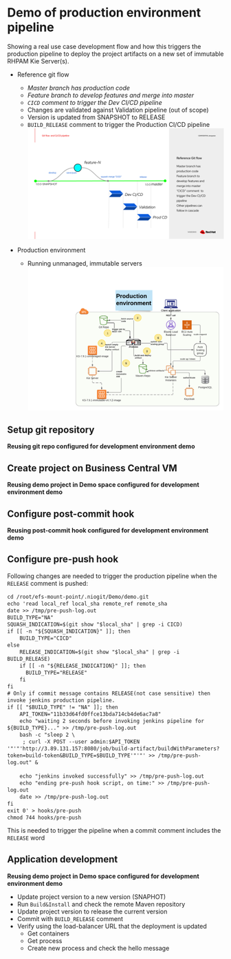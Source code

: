 # Demo of production environment pipeline
Showing a real use case development flow and how this triggers the production pipeline to deploy the project artifacts
on a new set of immutable RHPAM Kie Server(s).

* Reference git flow
  * _Master branch has production code_
  * _Feature branch to develop features and merge into master_
  * _`CICD` comment  to trigger the Dev CI/CD pipeline_
  * Changes are validated against Validation pipeline (out of scope)
  * Version is updated from SNAPSHOT to RELEASE
  * `BUILD_RELEASE` comment to trigger the Production CI/CD pipeline
![](../demo-dev-env/gitflow.png)

* Production environment
  * Running unmanaged, immutable servers
![](../demo-dev-env/prod.png)


## Setup git repository
**Reusing git repo configured for development environment demo**

## Create project on Business Central VM
**Reusing demo project in Demo space configured for development environment demo**

## Configure post-commit hook
**Reusing post-commit hook configured for development environment demo**

## Configure pre-push hook
Following changes are needed to trigger the production pipeline when the `RELEASE` comment is pushed: 
```shell
cd /root/efs-mount-point/.niogit/Demo/demo.git
echo 'read local_ref local_sha remote_ref remote_sha
date >> /tmp/pre-push-log.out
BUILD_TYPE="NA"
SQUASH_INDICATION=$(git show "$local_sha" | grep -i CICD)
if [[ -n "${SQUASH_INDICATION}" ]]; then
    BUILD_TYPE="CICD"
else
    RELEASE_INDICATION=$(git show "$local_sha" | grep -i BUILD_RELEASE)
    if [[ -n "${RELEASE_INDICATION}" ]]; then
      BUILD_TYPE="RELEASE"
    fi
fi
# Only if commit message contains RELEASE(not case sensitive) then invoke jenkins production pipeline.
if [[ "$BUILD_TYPE" != "NA" ]]; then
    API_TOKEN="11b33d64fd0ffce13bda714cb4de6ac7a8"
    echo "waiting 2 seconds before invoking jenkins pipeline for ${BUILD_TYPE}..." >> /tmp/pre-push-log.out
    bash -c "sleep 2 \
     ; curl -X POST --user admin:$API_TOKEN '"'"'http://3.89.131.157:8080/job/build-artifact/buildWithParameters?token=build-token&BUILD_TYPE=$BUILD_TYPE'"'"' >> /tmp/pre-push-log.out" &

    echo "jenkins invoked successfully" >> /tmp/pre-push-log.out
    echo "ending pre-push hook script, on time:" >> /tmp/pre-push-log.out
    date >> /tmp/pre-push-log.out
fi
exit 0' > hooks/pre-push
chmod 744 hooks/pre-push
```
This is needed to trigger the pipeline when a commit comment includes the `RELEASE` word

## Application development
**Reusing demo project in Demo space configured for development environment demo**
* Update project version to a new version (SNAPHOT)
* Run `Build&Install` and check the remote Maven repository
* Update project version to release the current version
* Commit with `BUILD_RELEASE` comment
* Verify using the load-balancer URL that the deployment is updated
  * Get containers
  * Get process
  * Create new process and check the hello message
